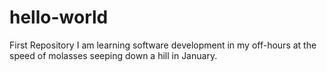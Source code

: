 # hello-world
First Repository
I am learning software development in my off-hours at the speed of molasses seeping down a hill in January.
